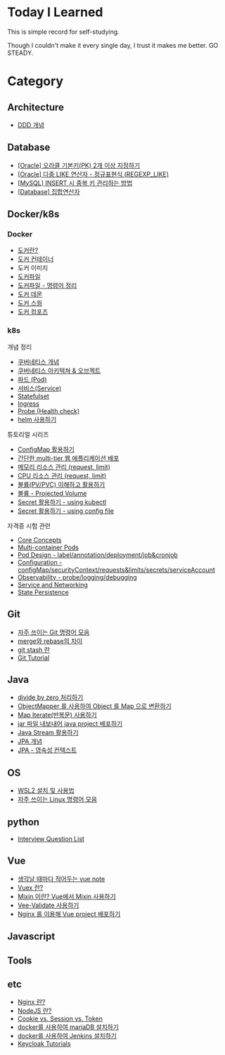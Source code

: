 # Today I Learned

This is simple record for self-studying.

Though I couldn't make it every single day, I trust it makes me better. GO STEADY.

# Category

## Architecture

- [DDD 개념](/Architecture/what-is-DDD.md)

## Database

- [[Oracle] 오라클 기본키(PK) 2개 이상 지정하기](/Database/oracle-multiple-PK.md)
- [[Oracle] 다중 LIKE 연산자 - 정규표현식 (REGEXP_LIKE)](/Database/oracle-regexp_like.md)
- [[MySQL] INSERT 시 중복 키 관리하는 방법](/Database/mysql-duplicate-update.md)
- [[Database] 집합연산자](/Database/operator.md)

## Docker/k8s

### Docker

- [도커란?](/Docker/ch01-what-is-docker.md)
- [도커 컨테이너](/Docker/ch02-docker-container.md)
- 도커 이미지
- [도커파일](/Docker/ch02-dockerFile.md)
- [도커파일 - 명령어 정리](/Docker/ch02-dockerFile-CMD.md)
- [도커 데몬](/Docker/ch02-docker-daemon.md)
- [도커 스웜](/Docker/ch03-docker-swarm.md)
- [도커 컴포즈](/Docker/ch04-docker-compose.md)

### k8s

개념 정리

- [쿠버네티스 개념](/Docker/k8s-01-what-is-k8s.md)
- [쿠버네티스 아키텍쳐 & 오브젝트](/Docker/k8s-02-object.md)
- [파드 (Pod)](/Docker/k8s-03-pod.md)
- [서비스(Service)](/Docker/k8s-04-service.md)
- [Statefulset](/Docker/k8s-05-statefulset.md)
- [Ingress](/Docker/k8s-06-ingress.md)
- [Probe (Health check)](/Docker/k8s-probe-healthcheck.md)
- [helm 사용하기](/Docker/k8s-helm-01-what-is-helm.md)

튜토리얼 시리즈

- [ConfigMap 활용하기](/Docker/k8s-tutorials/k8s-3rd-01-configmap.md)
- [간단한 multi-tier 웹 애플리케이션 배포](/Docker/k8s-tutorials/k8s-3rd-02-deploy-multi-tier-web-app.md)
- [메모리 리소스 관리 (request, limit)](/Docker/k8s-tutorials/k8s-4th-01-assign-memory-resource.md)
- [CPU 리소스 관리 (request, limit)](/Docker/k8s-tutorials/k8s-4th-02-assign-cpu-resource.md)
- [볼륨(PV/PVC) 이해하고 활용하기](/Docker/k8s-tutorials/k8s-4th-03-volume-for-storage.md)
- [볼륨 - Projected Volume](/Docker/k8s-tutorials/k8s-4th-04-projected-volume.md)
- [Secret 활용하기 - using kubectl](/Docker/k8s-tutorials/k8s-5th-01-managing-secret-using-kubectl.md)
- [Secret 활용하기 - using config file](/Docker/k8s-tutorials/k8s-5th-02-managing-secret-using-config-file.md)

자격증 시험 관련

- [Core Concepts](/Docker/CKAD+CKA/CKAD-01-core-concepts.md)
- [Multi-container Pods](/Docker/CKAD+CKA/CKAD-02-multi-container-pods.md)
- [Pod Design - label/annotation/deployment/job&cronjob](/Docker/CKAD+CKA/CKAD-03-pod-design.md)
- [Configuration - configMap/securityContext/requests&limits/secrets/serviceAccount](/Docker/CKAD+CKA/CKAD-04-configuration.md)
- [Observability - probe/logging/debugging](/Docker/CKAD+CKA/CKAD-05-observability.md)
- [Service and Networking](/Docker/CKAD+CKA/CKAD-06-services-and-networking.md)
- [State Persistence](/Docker/CKAD+CKA/CKAD-07-state-persistence.md)

## Git

- [자주 쓰이는 Git 명령어 모음](/Git/git-bash-cmd.md)
- [merge와 rebase의 차이](/Git/git-merge-vs-rebase.md)
- [git stash 란](/Git/git-stash.md)
- [Git Tutorial](/Git/tutorial.md)

## Java

- [divide by zero 처리하기](/Java/divideByZero-exception-infinity-NaN.md)
- [ObjectMapper 를 사용하여 Object 를 Map 으로 변환하기](/Java/convert-object-to-map.md)
- [Map Iterate(반복문) 사용하기](/Java/map-iterator.md)
- [jar 파일 내보내어 java project 배포하기](/Java/deploy-via-jar.md)
- [Java Stream 활용하기](/Java/java-stream.md)
- [JPA 개념](/Java/jpa-what-is-jpa.md)
- [JPA - 영속성 컨텍스트](/Java/jpa-persistent-context.md)

## OS

- [WSL2 설치 및 사용법](/OS/WSL2-setup.md)
- [자주 쓰이는 Linux 명령어 모음](/OS/frequently-used-command-in-Linux.md)

## python

- [Interview Question List](/python/interview_questions.md)

## Vue

- [생각날 때마다 적어두는 vue note](/Vue/note.md)
- [Vuex 란?](/Vue/what-is-vuex.md)
- [Mixin 이란? Vue에서 Mixin 사용하기](/Vue/what-is-mixin.md)
- [Vee-Validate 사용하기](/Vue/how-to-use-vee-validate.md)
- [Nginx 를 이용해 Vue project 배포하기](/Vue/deploy-via-nginx.md)

## Javascript

## Tools

## etc

- [Nginx 란?](/etc/what-is-nginx.md)
- [NodeJS 란?](/etc/what-is-nodejs.md)
- [Cookie vs. Session vs. Token](/etc/cookie-session-token.md)
- [docker를 사용하여 mariaDB 설치하기](/etc/install-mariadb-using-docker.md)
- [docker를 사용하여 Jenkins 설치하기](/etc/install-jenkins-using-docker.md)
- [Keycloak Tutorials](/etc/keycloak-tutorials.md)

